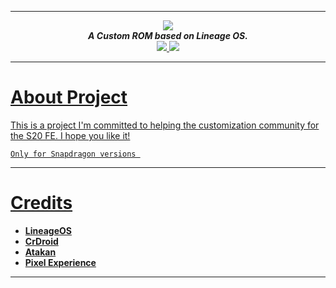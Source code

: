 -----------------------------------------------------------------------------
<div align="center">
<img src="https://i.ibb.co/v1mkgz7/images-2.jpg"> 
<br>
<strong><i>A Custom ROM based on Lineage OS.</i></strong>
<br>
</a>
<a href="https://xdaforums.com/t/rom-13-0-unofficial-snapdragon-crdroid-for-samsung-galaxy-s20-fe-4g-5g.4646714/">
<img src="https://img.shields.io/badge/XDA-Thread-black?style=for-the-badge">
</a>
<a href="https://t.me/nerokireleases">
<img src="https://img.shields.io/badge/Telegram-Group-blue?style=for-the-badge">
</div>

-----------------------------------------------------------------------------

About Project
===============

This is a project I'm committed to helping the customization community for the S20 FE. I hope you like it! 
```
Only for Snapdragon versions 
```
-----------------------------------------------------------------------------

Credits
=======
 * [**LineageOS**](https://github.com/LineageOS)
 * [**CrDroid**](https://github.com/crdroidandroid)
 * [**Atakan**](https://github.com/ata-kaner)
 * [**Pixel Experience**](https://github.com/PixelExperience)

-----------------------------------------------------------------------------
